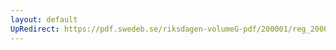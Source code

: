 ```yaml
---
layout: default
UpRedirect: https://pdf.swedeb.se/riksdagen-volumeG-pdf/200001/reg_200001/reg_200001_0507.pdf
---
```


